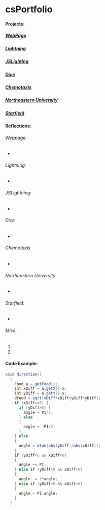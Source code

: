 # csPortfolio

#### Projects:
##### [WebPage](https://votoa.github.io/VotoTestWebPage/Testpage.html)
##### [Lightning](https://votoa.github.io/lightning2/)
##### [JSLighting](https://votoa.github.io/lightning2/LightningP5/index.html)
##### [Dice](https://votoa.github.io/dice3/)
##### [Chemotaxis](https://votoa.github.io/chemotaxis4/)
##### [Northeastern University](https://docs.google.com/presentation/d/e/2PACX-1vRSWhHeVxREhqrWZYRBTPLhoSAa4oWYVoTR_yrK4-zmqprpj5gXilt8YTGcdqJFN1u6k2PypLda1qIM/pub?start=true&loop=true&delayms=15000)
##### [Starfield](https://votoa.github.io/starfield5)

#### Reflections:
###### Webpage:
*
###### Lightning:
*
###### JSLightning:
*
###### Dice
*
###### Chemotaxis
*
###### Northeastern University
*
###### Starfield:
*
###### Misc:
1.
2.

#### Code Example:
```Java
void direction()
  {
    Food a = getFood();
    int xDiff = a.getX()-x;
    int yDiff = a.getY()-y;
    dfood = sqrt(xDiff*xDiff+yDiff*yDiff);
    if (xDiff==0) {
      if (yDiff>0) {
        angle = PI/2;
      } else
      {
        angle = -PI/2;
      }
    } else
    {
      angle = atan(abs(yDiff)/abs(xDiff));
    }
    if (yDiff<0 && xDiff<0)
    {
      angle += PI;
    } else if (yDiff<0 && xDiff>0)
    {
      angle -= 2*angle;
    } else if (yDiff>0 && xDiff<0)
    {
      angle = PI-angle;
    }
  }
```
